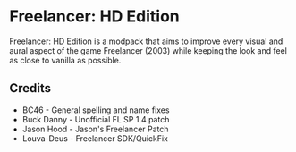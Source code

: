 # Freelancer: HD Edition
Freelancer: HD Edition is a modpack that aims to improve every visual and aural aspect of the game Freelancer (2003) while keeping the look and feel as close to vanilla as possible.

## Credits
* BC46 - General spelling and name fixes
* Buck Danny - Unofficial FL SP 1.4 patch
* Jason Hood - Jason's Freelancer Patch
* Louva-Deus - Freelancer SDK/QuickFix